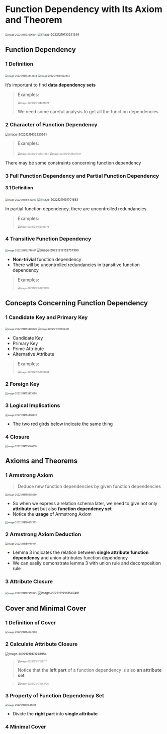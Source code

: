 # Function Dependency with Its Axiom and Theorem

<img src="README.assets/image-20221219133206901.png" alt="image-20221219133206901" style="zoom:50%;" />

<img src="README.assets/image-20221219133241249.png" alt="image-20221219133241249" style="zoom:67%;" />

## Function Dependency

### 1 Definition

<img src="README.assets/image-20221219133844334.png" alt="image-20221219133844334" style="zoom:50%;" />

<img src="README.assets/image-20221219134022843.png" alt="image-20221219134022843" style="zoom:50%;" />

It’s important to find **data dependency sets**

>   Examples:
>
>   <img src="README.assets/image-20221219134624678.png" alt="image-20221219134624678" style="zoom:50%;" />
>
>   We need some careful analysis to get all the function dependencies

### 2 Character of Function Dependency

<img src="README.assets/image-20221219135225991.png" alt="image-20221219135225991" style="zoom:67%;" />

>   Examples:
>
>   <img src="README.assets/image-20221219135317393.png" alt="image-20221219135317393" style="zoom:50%;" />
>
>   <img src="README.assets/image-20221219135327047.png" alt="image-20221219135327047" style="zoom:50%;" />

There may be some constraints concerning function dependency

### 3 Full Function Dependency and Partial Function Dependency

#### 3.1 Definition

<img src="README.assets/image-20221219151532029.png" alt="image-20221219151532029" style="zoom:50%;" />

<img src="README.assets/image-20221219151701683.png" alt="image-20221219151701683" style="zoom:67%;" />

In partial function dependency, there are uncontrolled redundancies

>   Examples:
>
>   <img src="README.assets/image-20221219152032478.png" alt="image-20221219152032478" style="zoom:50%;" />

### 4 Transitive Function Dependency

<img src="README.assets/image-20221219152746517.png" alt="image-20221219152746517" style="zoom:50%;" />

<img src="README.assets/image-20221219152757390.png" alt="image-20221219152757390" style="zoom:67%;" />

-   **Non-trivial** function dependency
-   There will be uncontrolled redundancies in transitive function dependency

>   Examples:
>
>   <img src="README.assets/image-20221219153221239.png" alt="image-20221219153221239" style="zoom:50%;" />

## Concepts Concerning Function Dependency

### 1 Candidate Key and Primary Key

<img src="README.assets/image-20221219153426620.png" alt="image-20221219153426620" style="zoom:50%;" />

<img src="README.assets/image-20221219153652461.png" alt="image-20221219153652461" style="zoom:50%;" />

-   Candidate Key
-   Primary Key
-   Prime Attribute
-   Alternative Attribute

>   Examples:
>
>   <img src="README.assets/image-20221219153829284.png" alt="image-20221219153829284" style="zoom:50%;" />

### 2 Foreign Key

<img src="README.assets/image-20221219153953898.png" alt="image-20221219153953898" style="zoom:50%;" />

### 3 Logical Implications

<img src="README.assets/image-20221219154408420.png" alt="image-20221219154408420" style="zoom:50%;" />

-   The two red girds below indicate the same thing

### 4 Closure

<img src="README.assets/image-20221219155046850.png" alt="image-20221219155046850" style="zoom:50%;" />

## Axioms and Theorems

### 1 Armstrong Axiom

>   Deduce new function dependencies by given function dependencies

<img src="README.assets/image-20221219155935066.png" alt="image-20221219155935066" style="zoom:50%;" />

-   So when we express a relation schema later, we need to give not only **attribute set** but also **function dependency set**
-   Notice the **usage** of Armstrong Axiom

<img src="README.assets/image-20221219160507273.png" alt="image-20221219160507273" style="zoom:50%;" />

### 2 Armstrong Axiom Deduction

<img src="README.assets/image-20221219160749197.png" alt="image-20221219160749197" style="zoom:50%;" />

-   Lemma 3 indicates the relation between **single attribute function dependency** and union attributes function dependency
-   We can easily demonstrate lemma 3 with union rule and decomposition rule

### 3 Attribute Closure

<img src="README.assets/image-20221219162959245.png" alt="image-20221219162959245" style="zoom:50%;" />

<img src="README.assets/image-20221219163547491.png" alt="image-20221219163547491" style="zoom:67%;" />

## Cover and Minimal Cover

### 1 Definition of Cover

<img src="README.assets/image-20221219164542503.png" alt="image-20221219164542503" style="zoom:50%;" />

### 2 Calculate Attribute Closure

<img src="README.assets/image-20221219171228954.png" alt="image-20221219171228954" style="zoom:67%;" />

>   <img src="README.assets/image-20221219171237111.png" alt="image-20221219171237111" style="zoom:50%;" />
>
>   Notice that the **left part** of a function dependency is also **an attribute set**

>   <img src="README.assets/image-20221219171442708.png" alt="image-20221219171442708" style="zoom:50%;" />

### 3 Property of Function Dependency Set

<img src="README.assets/image-20221219171845708.png" alt="image-20221219171845708" style="zoom:50%;" />

-   Divide the **right part** into **single attribute**

### 4 Minimal Cover










